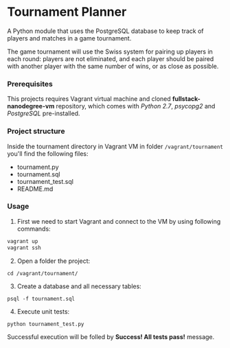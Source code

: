 # Tournament Planner

A Python module that uses the PostgreSQL database to keep track of players and matches in a game tournament.

The game tournament will use the Swiss system for pairing up players in each round: players are not eliminated, and each player should be paired with another player with the same number of wins, or as close as possible.

### Prerequisites

This projects requires Vagrant virtual machine and cloned **fullstack-nanodegree-vm** repository, which comes with _Python 2.7_, _psycopg2_ and _PostgreSQL_ pre-installed.

### Project structure

Inside the tournament directory in Vagrant VM in folder `/vagrant/tournament` you'll find the following files:

* tournament.py 
* tournament.sql
* tournament_test.sql
* README.md

### Usage

1. First we need to start Vagrant and connect to the VM by using following commands:

```bash
vagrant up
vagrant ssh
```

2. Open a folder the project:

`cd /vagrant/tournament/`

3. Create a database and all necessary tables:

`psql -f tournament.sql`

4. Execute unit tests:

`python tournament_test.py`

Successful execution will be folled by **Success!  All tests pass!** message.